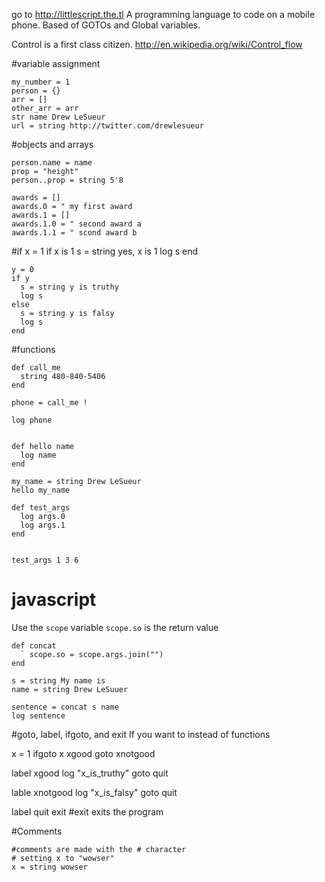 go to http://littlescript.the.tl
A programming language to code on a mobile phone.
Based of GOTOs and Global variables.

Control is a first class citizen.
http://en.wikipedia.org/wiki/Control_flow



#variable assignment

    my_number = 1
    person = {}
    arr = []
    other_arr = arr
    str name Drew LeSueur
    url = string http://twitter.com/drewlesueur

#objects and arrays

    person.name = name
    prop = "height"
    person..prop = string 5'8

    awards = []
    awards.0 = " my first award
    awards.1 = []
    awards.1.0 = " second award a
    awards.1.1 = " scond award b

#if
    x = 1
    if x is 1
      s = string yes, x is 1
      log s
    end

    y = 0
    if y
      s = string y is truthy
      log s
    else
      s = string y is falsy
      log s
    end

#functions

    def call_me
      string 480-840-5406
    end

    phone = call_me !

    log phone


    def hello name
      log name
    end

    my_name = string Drew LeSueur
    hello my_name

    def test_args
      log args.0
      log args.1
    end


    test_args 1 3 6

# javascript
Use the `scope` variable
`scope.so` is the return value

    def concat
      ` scope.so = scope.args.join("")
    end

    s = string My name is
    name = string Drew LeSuuer

    sentence = concat s name
    log sentence


#goto, label, ifgoto, and exit
If you want to instead of functions

  x = 1
  ifgoto x xgood
  goto xnotgood

  label xgood
  log "x_is_truthy"
  goto quit

  lable xnotgood
  log "x_is_falsy"
  goto quit


  label quit
  exit
  #exit exits the program


#Comments

    #comments are made with the # character
    # setting x to "wowser"
    x = string wowser



